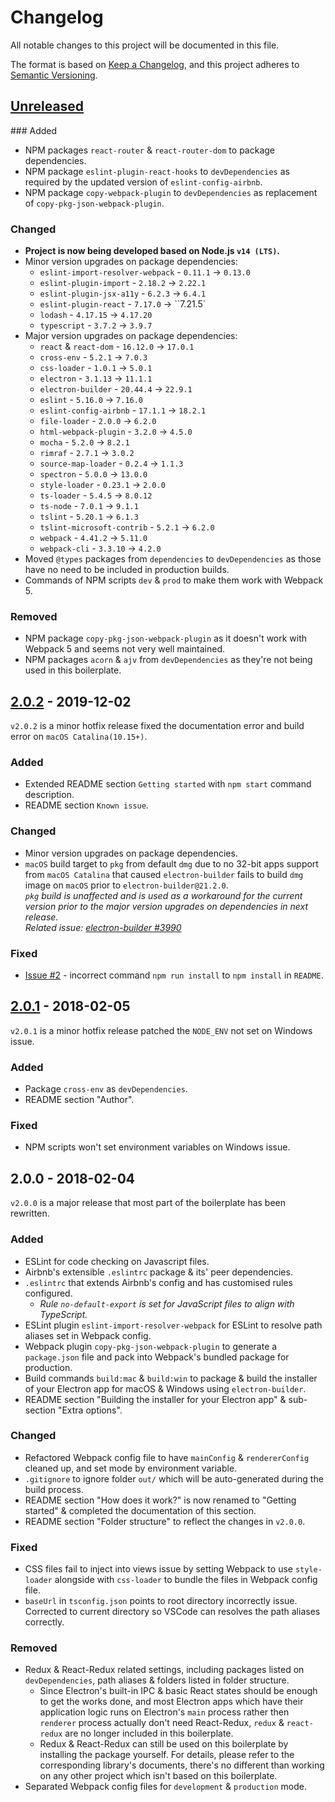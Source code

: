 # Changelog
All notable changes to this project will be documented in this file.

The format is based on [Keep a Changelog](https://keepachangelog.com/en/1.0.0/),
and this project adheres to [Semantic Versioning](https://semver.org/spec/v2.0.0.html).

## [Unreleased]
### Added
- NPM packages `react-router` & `react-router-dom` to package dependencies.
- NPM package `eslint-plugin-react-hooks` to `devDependencies` as required by
  the updated version of `eslint-config-airbnb`.
- NPM package `copy-webpack-plugin` to `devDependencies` as replacement of
  `copy-pkg-json-webpack-plugin`.

### Changed
- __Project is now being developed based on Node.js `v14 (LTS)`.__
- Minor version upgrades on package dependencies:
  - `eslint-import-resolver-webpack` - `0.11.1` -> `0.13.0`
  - `eslint-plugin-import` - `2.18.2` -> `2.22.1`
  - `eslint-plugin-jsx-a11y` - `6.2.3` -> `6.4.1`
  - `eslint-plugin-react` - `7.17.0` -> ``7.21.5`
  - `lodash` - `4.17.15` -> `4.17.20`
  - `typescript` - `3.7.2` -> `3.9.7`
- Major version upgrades on package dependencies:
  - `react` & `react-dom` - `16.12.0` -> `17.0.1`
  - `cross-env` - `5.2.1` -> `7.0.3`
  - `css-loader` - `1.0.1` -> `5.0.1`
  - `electron` - `3.1.13` -> `11.1.1`
  - `electron-builder` - `20.44.4` -> `22.9.1`
  - `eslint` - `5.16.0` -> `7.16.0`
  - `eslint-config-airbnb` - `17.1.1` -> `18.2.1`
  - `file-loader` - `2.0.0` -> `6.2.0`
  - `html-webpack-plugin` - `3.2.0` -> `4.5.0`
  - `mocha` - `5.2.0` -> `8.2.1`
  - `rimraf` - `2.7.1` -> `3.0.2`
  - `source-map-loader` - `0.2.4` -> `1.1.3`
  - `spectron` - `5.0.0` -> `13.0.0`
  - `style-loader` - `0.23.1` -> `2.0.0`
  - `ts-loader` - `5.4.5` -> `8.0.12`
  - `ts-node` - `7.0.1` -> `9.1.1`
  - `tslint` - `5.20.1` -> `6.1.3`
  - `tslint-microsoft-contrib` - `5.2.1` -> `6.2.0`
  - `webpack` - `4.41.2` -> `5.11.0`
  - `webpack-cli` - `3.3.10` -> `4.2.0`
- Moved `@types` packages from `dependencies` to `devDependencies` as those
  have no need to be included in production builds.
- Commands of NPM scripts `dev` & `prod` to make them work with Webpack 5.
### Removed
- NPM package `copy-pkg-json-webpack-plugin` as it doesn't work with Webpack 5
  and seems not very well maintained.
- NPM packages `acorn` & `ajv` from `devDependencies` as they're not being used
  in this boilerplate.

## [2.0.2] - 2019-12-02
`v2.0.2` is a minor hotfix release fixed the documentation error and build 
error on `macOS Catalina(10.15+)`.

### Added
- Extended README section `Getting started` with `npm start` command 
  description.
- README section `Known issue`.

### Changed
- Minor version upgrades on package dependencies.
- `macOS` build target to `pkg` from default `dmg` due to no 32-bit apps 
  support from `macOS Catalina` that caused `electron-builder` fails to build 
  `dmg` image on `macOS` prior to `electron-builder@21.2.0`.  
  _`pkg` build is unaffected and is used as a workaround for the current version 
  prior to the major version upgrades on dependencies in next release._  
  _Related issue: [electron-builder #3990](https://github.com/electron-userland/electron-builder/issues/3990)_

### Fixed
- [Issue #2] - incorrect command `npm run install` to `npm install` in `README`.

## [2.0.1] - 2018-02-05
`v2.0.1` is a minor hotfix release patched the `NODE_ENV` not set on Windows 
issue.

### Added
- Package `cross-env` as `devDependencies`.
- README section "Author".

### Fixed
- NPM scripts won't set environment variables on Windows issue.

## 2.0.0 - 2018-02-04
`v2.0.0` is a major release that most part of the boilerplate has been rewritten.

### Added
- ESLint for code checking on Javascript files.
- Airbnb's extensible `.eslintrc` package & its' peer dependencies. 
- `.eslintrc` that extends Airbnb's config and has customised rules configured.
  - _Rule `no-default-export` is set for JavaScript files to align with
    TypeScript._
- ESLint plugin `eslint-import-resolver-webpack` for ESLint to resolve path
  aliases set in Webpack config.
- Webpack plugin `copy-pkg-json-webpack-plugin` to generate a `package.json` 
  file and pack into Webpack's bundled package for production.
- Build commands `build:mac` & `build:win` to package & build the installer of 
  your Electron app for macOS & Windows using `electron-builder`.
- README section "Building the installer for your Electron app" & sub-section 
  "Extra options".

### Changed
- Refactored Webpack config file to have `mainConfig` & `rendererConfig` 
  cleaned up, and set mode by environment variable.
- `.gitignore` to ignore folder `out/` which will be auto-generated during the 
  build process.
- README section "How does it work?" is now renamed to "Getting started" & 
  completed the documentation of this section.
- README section "Folder structure" to reflect the changes in `v2.0.0`.

### Fixed
- CSS files fail to inject into views issue by setting Webpack to use 
  `style-loader` alongside with `css-loader` to bundle the files in Webpack 
  config file.
- `baseUrl` in `tsconfig.json` points to root directory incorrectly issue. 
  Corrected to current directory so VSCode can resolves the path aliases 
  correctly.

### Removed
- Redux & React-Redux related settings, including packages listed on 
`devDependencies`, path aliases & folders listed in folder structure.
  - Since Electron's built-in IPC & basic React states should be enough to get 
    the works done, and most Electron apps which have their application logic 
    runs on Electron's `main` process rather then `renderer` process actually 
    don't need React-Redux, `redux` & `react-redux` are no longer included in 
    this boilerplate.
  - Redux & React-Redux can still be used on this boilerplate by installing the 
    package yourself. For details, please refer to the corresponding library's 
    documents, there's no different than working on any other project which 
    isn't based on this boilerplate.
- Separated Webpack config files for `development` & `production` mode.

[Unreleased]: https://github.com/Devtography/electron-react-typescript-webpack-boilerplate/compare/v2.0.2...HEAD
[2.0.1]: https://github.com/Devtography/electron-react-typescript-webpack-boilerplate/compare/v2.0.0...v2.0.1
[2.0.2]: https://github.com/Devtography/electron-react-typescript-webpack-boilerplate/compare/v2.0.1...v2.0.2

[Issue #2]: https://github.com/Devtography/electron-react-typescript-webpack-boilerplate/issues/2

